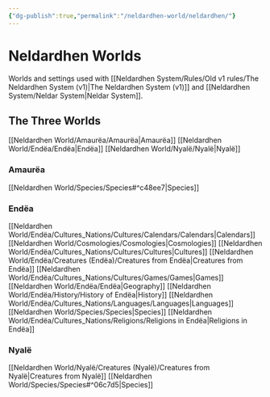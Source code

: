 ```yaml
---
{"dg-publish":true,"permalink":"/neldardhen-world/neldardhen/"}
---
```


# Neldardhen Worlds
Worlds and settings used with [[Neldardhen System/Rules/Old v1 rules/The Neldardhen System (v1)\|The Neldardhen System (v1)]] and [[Neldardhen System/Neldar System\|Neldar System]].
## The Three Worlds
[[Neldardhen World/Amaurëa/Amaurëa\|Amaurëa]]
[[Neldardhen World/Endëa/Endëa\|Endëa]]
[[Neldardhen World/Nyalë/Nyalë\|Nyalë]]


### Amaurëa
[[Neldardhen World/Species/Species#^c48ee7\|Species]]
### Endëa
[[Neldardhen World/Endëa/Cultures_Nations/Cultures/Calendars/Calendars\|Calendars]]
[[Neldardhen World/Cosmologies/Cosmologies\|Cosmologies]]
[[Neldardhen World/Endëa/Cultures_Nations/Cultures/Cultures\|Cultures]]
[[Neldardhen World/Endëa/Creatures (Endëa)/Creatures from Endëa\|Creatures from Endëa]]
[[Neldardhen World/Endëa/Cultures_Nations/Cultures/Games/Games\|Games]]
[[Neldardhen World/Endëa/Endëa\|Geography]]
[[Neldardhen World/Endëa/History/History of Endëa\|History]]
[[Neldardhen World/Endëa/Cultures_Nations/Languages/Languages\|Languages]]
[[Neldardhen World/Species/Species\|Species]]
[[Neldardhen World/Endëa/Cultures_Nations/Religions/Religions in Endëa\|Religions in Endëa]]


### Nyalë
[[Neldardhen World/Nyalë/Creatures (Nyalë)/Creatures from Nyalë\|Creatures from Nyalë]]
[[Neldardhen World/Species/Species#^06c7d5\|Species]]